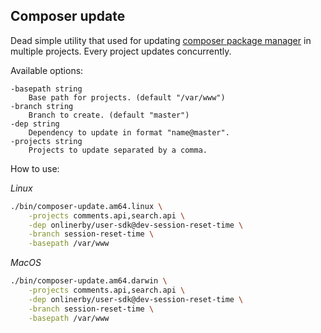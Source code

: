 ## Composer update

Dead simple utility that used for updating [composer package manager](https://getcomposer.org) in multiple projects. Every project updates concurrently.

Available options:
```
-basepath string
    Base path for projects. (default "/var/www")
-branch string
    Branch to create. (default "master")
-dep string
    Dependency to update in format "name@master".
-projects string
    Projects to update separated by a comma.
```

How to use:

_Linux_
```bash
./bin/composer-update.am64.linux \
    -projects comments.api,search.api \
    -dep onlinerby/user-sdk@dev-session-reset-time \
    -branch session-reset-time \
    -basepath /var/www
```

_MacOS_
```bash
./bin/composer-update.am64.darwin \
    -projects comments.api,search.api \
    -dep onlinerby/user-sdk@dev-session-reset-time \
    -branch session-reset-time \
    -basepath /var/www
```
